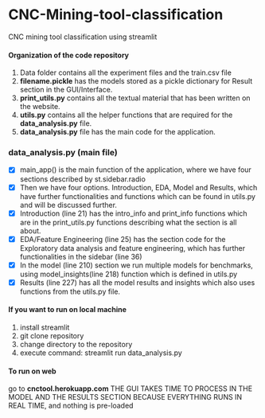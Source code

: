 # CNC-Mining-tool-classification
CNC mining tool classification using streamlit

#### Organization of the code repository
1. Data folder contains all the experiment files and the train.csv file
2. **filename.pickle** has the models stored as a pickle dictionary for Result section in the GUI/Interface.
3. **print_utils.py** contains all the textual material that has been written on the website. 
4. **utils.py** contains all the helper functions that are required for the **data_analysis.py** file.
5. **data_analysis.py** file has the main code for the application. 

### data_analysis.py (main file)
- [x] main_app() is the main function of the application, where we have four sections described by st.sidebar.radio
- [x] Then we have four options. Introduction, EDA, Model and Results, which have further functionalities and functions which can be found in utils.py and will be discussed further. 
- [x] Introduction (line 21) has the intro_info and print_info functions which are in the print_utils.py functions describing what the section is all about. 
- [x] EDA/Feature Engineering (line 25) has the section code for the Exploratory data analysis and feature engineering, which has further functionalities in the sidebar (line 36)
- [x] In the model (line 210) section we run multiple models for benchmarks, using model_insights(line 218) function which is defined in utils.py
- [x] Results (line 227) has all the model results and insights which also uses functions from the utils.py file. 

#### If you want to run on local machine 
1. install streamlit
2. git clone repository
3. change directory to the repository
4. execute command: streamlit run data_analysis.py

#### To run on web
go to **cnctool.herokuapp.com**
THE GUI TAKES TIME TO PROCESS IN THE MODEL AND THE RESULTS SECTION BECAUSE EVERYTHING RUNS IN REAL TIME, and nothing is pre-loaded